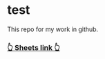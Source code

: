 # test
This repo for my work in github.
### [ 👆 Sheets link 👆](https://codeforces.com/group/MWSDmqGsZm/contests)
